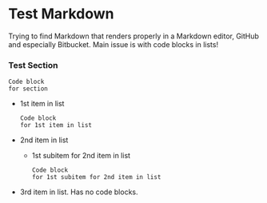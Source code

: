 # Test Markdown

Trying to find Markdown that renders properly in a Markdown editor, GitHub and especially Bitbucket.
Main issue is with code blocks in lists!

### Test Section

```
Code block
for section
```

- 1st item in list

    ```
    Code block
    for 1st item in list
    ```

- 2nd item in list

    + 1st subitem for 2nd item in list

        ```
        Code block
        for 1st subitem for 2nd item in list
        ```

- 3rd item in list. Has no code blocks.
